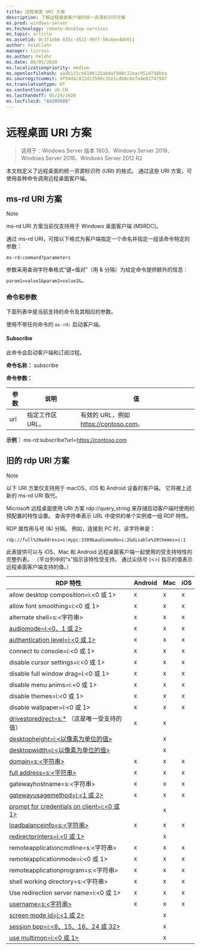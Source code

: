 ```yaml
---
title: 远程桌面 URI 方案
description: 了解远程桌面客户端的统一资源标识符方案
ms.prod: windows-server
ms.technology: remote-desktop-services
ms.topic: article
ms.assetid: 0c3f1eb6-835c-4522-99ff-56c6ee4bb911
author: heidilohr
manager: lizross
ms.author: helohr
ms.date: 06/01/2020
ms.localizationpriority: medium
ms.openlocfilehash: aadb115c68108125abdaf980c12eac951d798bba
ms.sourcegitcommit: df94dac422d13566c32e1cdb8c6e7a4e82747947
ms.translationtype: HT
ms.contentlocale: zh-CN
ms.lasthandoff: 05/29/2020
ms.locfileid: "84205608"
---
```

# <a name="remote-desktop-uri-scheme"></a>远程桌面 URI 方案

> 适用于：Windows Server 版本 1803、Windows Server 2019、Windows Server 2016、Windows Server 2012 R2

本文档定义了远程桌面的统一资源标识符 (URI) 的格式。 通过这些 URI 方案，可使用各种命令调用远程桌面客户端。

## <a name="ms-rd-uri-scheme"></a>ms-rd URI 方案

>[!NOTE]
> ms-rd URI 方案当前仅支持用于 Windows 桌面客户端 (MSRDC)。

通过 ms-rd URI，可按以下格式为客户端指定一个命名并指定一组该命令特定的参数：

```
ms-rd:command?parameters
```

参数采用查询字符串格式“键=值对”（用 & 分隔）为给定命令提供额外的信息：

```
param1=value1&param2=value2&…
```

### <a name="commands-and-parameters"></a>命令和参数

下面列表中是当前支持的命令及其相应的参数。

使用不带任何命令的 `ms-rd:` 启动客户端。

#### <a name="subscribe"></a>Subscribe

此命令会启动客户端和订阅过程。

**命令名称：** subscribe

**命令参数：**

| 参数 | 说明                  | 值 |
|-----------|------------------------------|--------|
| url       | 指定工作区 URL。 | 有效的 URL，例如 <https://contoso.com>。 |

**示例：** ms-rd:subscribe?url=https://contoso.com

## <a name="legacy-rdp-uri-scheme"></a>旧的 rdp URI 方案

>[!NOTE]
> 以下 URI 方案仅支持用于 macOS、iOS 和 Android 设备的客户端。 它将被上述新的 ms-rd URI 取代。

Microsoft 远程桌面使用 URI 方案 rdp://query_string 来存储启动客户端时使用的预配置的特性设置。 查询字符串表示 URL 中提供的单个实例或一组 RDP 特性。

RDP 属性用与号 (&) 分隔。 例如，连接到 PC 时，该字符串是：

```
rdp://full%20address=s:mypc:3389&audiomode=i:2&disable%20themes=i:1
```

此表提供可以与 iOS、Mac 和 Android 远程桌面客户端一起使用的受支持特性的完整列表。 （平台列中的“x”指示该特性受支持。 通过尖括号 (<>) 指示的值表示远程桌面客户端支持的值。）

| RDP 特性                                           | Android | Mac | iOS |
|---------------------------------------------------------|---------|-----|-----|
| allow desktop composition=i:&lt;0 或 1&gt;              | x       | x   | x   |
| allow font smoothing=i:<0 或 1&gt;                      | x       | x   | x   |
| alternate shell=s:&lt;字符串&gt;                        | x       | x   | x   |
| [audiomode=i:&lt;0、1 或 2&gt;](https://docs.microsoft.com/previous-versions/windows/it-pro/windows-server-2008-R2-and-2008/ff393707(v=ws.10)) | x       | x   | x   |
| [authentication level=i:&lt;0 或 1&gt;](https://docs.microsoft.com/previous-versions/windows/it-pro/windows-server-2008-R2-and-2008/ff393709(v=ws.10)) | x       | x   | x   |
| connect to console=i:&lt;0 或 1&gt;                     | x       | x   | x   |
| disable cursor settings=i:&lt;0 或 1&gt;                | x       | x   | x   |
| disable full window drag=i:&lt;0 或 1&gt;               | x       | x   | x   |
| disable menu anims=i:&lt;0 或 1&gt;                     | x       | x   | x   |
| disable themes=i:&lt;0 或 1&gt;                         | x       | x   | x   |
| disable wallpaper=i:&lt;0 或 1&gt;                      | x       | x   | x   |
| [drivestoredirect=s:*](https://docs.microsoft.com/previous-versions/windows/it-pro/windows-server-2008-R2-and-2008/ff393728(v=ws.10)) （这是唯一受支持的值） | x       | x   |     |
| [desktopheight=i:&lt;以像素为单位的值&gt;](https://docs.microsoft.com/previous-versions/windows/it-pro/windows-server-2008-R2-and-2008/ff393702(v=ws.10)) |         | x   |     |
| [desktopwidth=i:&lt;以像素为单位的值&gt;](https://docs.microsoft.com/previous-versions/windows/it-pro/windows-server-2008-R2-and-2008/ff393697(v=ws.10))  |         | x   |     |
| [domain=s:&lt;字符串&gt;](https://docs.microsoft.com/previous-versions/windows/it-pro/windows-server-2008-R2-and-2008/ff393673(v=ws.10))                 | x | x | x |
| [full address=s:&lt;字符串&gt;](https://docs.microsoft.com/previous-versions/windows/it-pro/windows-server-2008-R2-and-2008/ff393661(v=ws.10))           | x | x | x |
| gatewayhostname=s:&lt;字符串&gt;                  | x | x | x |
| [gatewayusagemethod=i:&lt;1 或 2&gt;](https://docs.microsoft.com/windows/win32/termserv/imsrdpclienttransportsettings-gatewayusagemethod)                | x | x | x |
| [prompt for credentials on client=i:&lt;0 或 1&gt;](https://docs.microsoft.com/previous-versions/windows/it-pro/windows-server-2008-R2-and-2008/ff393660(v=ws.10)) |   | x |   |
| [loadbalanceinfo=s:&lt;字符串&gt;](https://docs.microsoft.com/previous-versions/windows/it-pro/windows-server-2008-R2-and-2008/ff393684(v=ws.10))                  | x | x | x |
| [redirectprinters=i:&lt;0 或 1&gt;](https://docs.microsoft.com/previous-versions/windows/it-pro/windows-server-2008-R2-and-2008/ff393671(v=ws.10))                 |   | x |   |
| remoteapplicationcmdline=s:&lt;字符串&gt;         | x | x | x |
| remoteapplicationmode=i:&lt;0 或 1&gt;            | x | x | x |
| remoteapplicationprogram=s:&lt;字符串&gt;         | x | x | x |
| shell working directory=s:&lt;字符串&gt;          | x | x | x |
| Use redirection server name=i:&lt;0 或 1&gt;      | x | x | x |
| [username=s:&lt;字符串&gt;](https://docs.microsoft.com/previous-versions/windows/it-pro/windows-server-2008-R2-and-2008/ff393678(v=ws.10))                  | x | x | x |
| [screen mode id=i:&lt;1 或 2&gt;](https://docs.microsoft.com/previous-versions/windows/it-pro/windows-server-2008-R2-and-2008/ff393692(v=ws.10))            |   | x |   |
| [session bpp=i:&lt;8、15、16、24 或 32&gt;](https://docs.microsoft.com/previous-versions/windows/it-pro/windows-server-2008-R2-and-2008/ff393680(v=ws.10)) |   | x |   |
| [use multimon=i:&lt;0 或 1&gt;](https://docs.microsoft.com/previous-versions/windows/it-pro/windows-server-2008-R2-and-2008/ff393695(v=ws.10))              |   | x |   |

